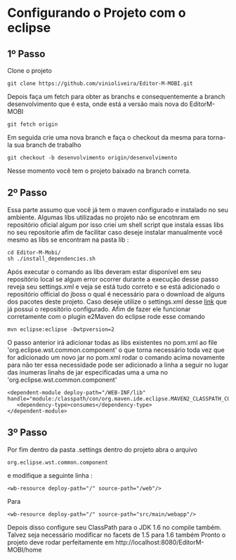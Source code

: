 Configurando o Projeto com o eclipse
===


1º Passo 
---------------------------

  Clone o projeto 

    git clone https://github.com/vinioliveira/Editor-M-MOBI.git

  Depois faça um fetch para obter as branchs e consequentemente a branch 
desenvolvimento que é esta, onde está a versão mais nova do EditorM-MOBI

    git fetch origin 

  Em seguida crie uma nova branch e faça o checkout da mesma para torna-la 
sua branch de trabalho 
  
    git checkout -b desenvolvimento origin/desenvolvimento 

  Nesse momento você tem o projeto baixado na branch correta. 


2º Passo
---------------------------

  Essa parte assumo que você já tem o maven configurado e instalado no seu 
ambiente. Algumas libs utilizadas no projeto não se encotnram em repositório oficial algum 
por isso criei um shell script que instala essas libs no seu repositorie afim de facilitar caso 
deseje instalar manualmente você mesmo as libs se encontram na pasta lib : 
	
	cd Editor-M-Mobi/
	sh ./install_dependencies.sh

  Após executar o comando as libs deveram estar disponível em seu repositório local se algum error ocorrer
durante a execução desse passo reveja seu settings.xml e veja se está tudo correto e se está adicionado o 
repositório official do jboss o qual é necessário para o download de alguns dos pacotes deste projeto. 
Caso deseje utilize o settings.xml desse [link](https://gist.github.com/1161383) que já possui o repositório configurado.
  Afim de fazer ele funcionar corretamente com o plugin e2Maven do eclipse rode esse comando 
  
    mvn eclipse:eclipse -Dwtpversion=2

O passo anterior irá adicionar todas as libs existentes no pom.xml ao file 'org.eclipse.wst.common.component' 
o que torna necessário toda vez que for adicionado um novo jar no pom.xml rodar o comando acima novamente
para não ter essa necessidade pode ser adicionado a linha a seguir no lugar das inumeras linahs de jar
especificadas uma a uma no 'org.eclipse.wst.common.component' 

    <dependent-module deploy-path="/WEB-INF/lib" handle="module:/classpath/con/org.maven.ide.eclipse.MAVEN2_CLASSPATH_CONTAINER">
       <dependency-type>consumes</dependency-type>
    </dependent-module>

3º Passo 
---------------------------

  Por fim dentro da pasta .settings dentro do projeto abra o arquivo 

    org.eclipse.wst.common.component 

e modifique a seguinte linha : 

    <wb-resource deploy-path="/" source-path="/web"/>

Para 

    <wb-resource deploy-path="/" source-path="src/main/webapp"/>

Depois disso configure seu ClassPath para o JDK 1.6 no compile também. Talvez seja necessário modificar no facets de 1.5 para 1.6 também 
Pronto o projeto deve rodar perfeitamente em http://localhost:8080/EditorM-MOBI/home

